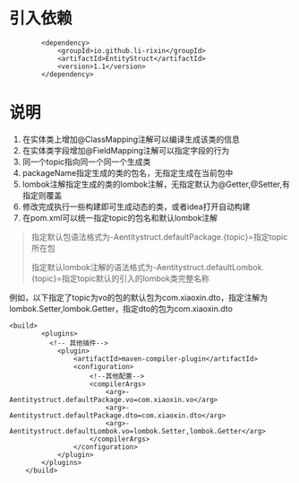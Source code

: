 # 引入依赖
```
        <dependency>
            <groupId>io.github.li-rixin</groupId>
            <artifactId>EntityStruct</artifactId>
            <version>1.1</version>
        </dependency>
```

# 说明
1. 在实体类上增加@ClassMapping注解可以编译生成该类的信息
2. 在实体类字段增加@FieldMapping注解可以指定字段的行为
3. 同一个topic指向同一个同一个生成类
4. packageName指定生成的类的包名，无指定生成在当前包中
5. lombok注解指定生成的类的lombok注解，无指定默认为@Getter,@Setter,有指定则覆盖
6. 修改完成执行一些构建即可生成动态的类，或者idea打开自动构建
7. 在pom.xml可以统一指定topic的包名和默认lombok注解

   
> 指定默认包语法格式为-Aentitystruct.defaultPackage.{topic}=指定topic所在包
> 
> 指定默认lombok注解的语法格式为-Aentitystruct.defaultLombok.{topic}=指定topic默认的引入的lombok类完整名称

例如，以下指定了topic为vo的包的默认包为com.xiaoxin.dto，指定注解为lombok.Setter,lombok.Getter，指定dto的包为com.xiaoxin.dto
```
<build>
        <plugins>
          <!-- 其他插件-->
            <plugin>
                <artifactId>maven-compiler-plugin</artifactId>
                <configuration>
                    <!--其他配置-->
                    <compilerArgs>
                        <arg>-Aentitystruct.defaultPackage.vo=com.xiaoxin.vo</arg>
                        <arg>-Aentitystruct.defaultPackage.dto=com.xiaoxin.dto</arg>
                        <arg>-Aentitystruct.defaultLombok.vo=lombok.Setter,lombok.Getter</arg>
                    </compilerArgs>
                </configuration>
            </plugin>
        </plugins>
    </build>
```


